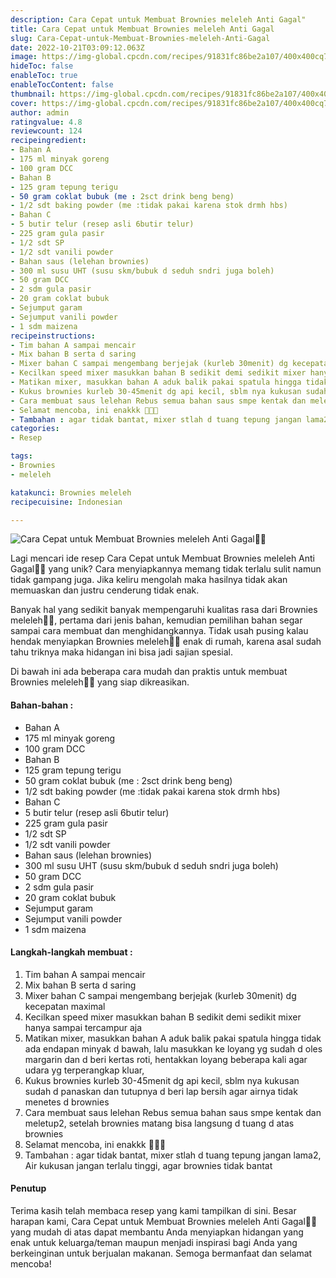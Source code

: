 ```yaml
---
description: Cara Cepat untuk Membuat Brownies meleleh Anti Gagal"
title: Cara Cepat untuk Membuat Brownies meleleh Anti Gagal
slug: Cara-Cepat-untuk-Membuat-Brownies-meleleh-Anti-Gagal
date: 2022-10-21T03:09:12.063Z
image: https://img-global.cpcdn.com/recipes/91831fc86be2a107/400x400cq70/photo.jpg
hideToc: false
enableToc: true
enableTocContent: false
thumbnail: https://img-global.cpcdn.com/recipes/91831fc86be2a107/400x400cq70/photo.jpg
cover: https://img-global.cpcdn.com/recipes/91831fc86be2a107/400x400cq70/photo.jpg
author: admin
ratingvalue: 4.8
reviewcount: 124
recipeingredient:
- Bahan A
- 175 ml minyak goreng
- 100 gram DCC
- Bahan B
- 125 gram tepung terigu
- 50 gram coklat bubuk (me : 2sct drink beng beng)
- 1/2 sdt baking powder (me :tidak pakai karena stok drmh hbs)
- Bahan C
- 5 butir telur (resep asli 6butir telur)
- 225 gram gula pasir
- 1/2 sdt SP
- 1/2 sdt vanili powder
- Bahan saus (lelehan brownies)
- 300 ml susu UHT (susu skm/bubuk d seduh sndri juga boleh)
- 50 gram DCC
- 2 sdm gula pasir
- 20 gram coklat bubuk
- Sejumput garam
- Sejumput vanili powder
- 1 sdm maizena
recipeinstructions:
- Tim bahan A sampai mencair
- Mix bahan B serta d saring
- Mixer bahan C sampai mengembang berjejak (kurleb 30menit) dg kecepatan maximal
- Kecilkan speed mixer masukkan bahan B sedikit demi sedikit mixer hanya sampai tercampur aja
- Matikan mixer, masukkan bahan A aduk balik pakai spatula hingga tidak ada endapan minyak d bawah, lalu masukkan ke loyang yg sudah d oles margarin dan d beri kertas roti, hentakkan loyang beberapa kali agar udara yg terperangkap kluar,
- Kukus brownies kurleb 30-45menit dg api kecil, sblm nya kukusan sudah d panaskan dan tutupnya d beri lap bersih agar airnya tidak menetes d brownies
- Cara membuat saus lelehan Rebus semua bahan saus smpe kentak dan meletup2, setelah brownies matang bisa langsung d tuang d atas brownies
- Selamat mencoba, ini enakkk 🤤🤤🤤
- Tambahan : agar tidak bantat, mixer stlah d tuang tepung jangan lama2, Air kukusan jangan terlalu tinggi, agar brownies tidak bantat
categories:
- Resep

tags:
- Brownies
- meleleh

katakunci: Brownies meleleh
recipecuisine: Indonesian

---
```


![Cara Cepat untuk Membuat Brownies meleleh Anti Gagal👩‍🍳](https://img-global.cpcdn.com/recipes/91831fc86be2a107/400x400cq70/photo.jpg)

Lagi mencari ide resep Cara Cepat untuk Membuat Brownies meleleh Anti Gagal👩‍🍳 yang unik? Cara menyiapkannya memang tidak terlalu sulit namun tidak gampang juga. Jika keliru mengolah maka hasilnya tidak akan memuaskan dan justru cenderung tidak enak.

Banyak hal yang sedikit banyak mempengaruhi kualitas rasa dari Brownies meleleh👩‍🍳, pertama dari jenis bahan, kemudian pemilihan bahan segar sampai cara membuat dan menghidangkannya. Tidak usah pusing kalau hendak menyiapkan Brownies meleleh👩‍🍳 enak di rumah, karena asal sudah tahu triknya maka hidangan ini bisa jadi sajian spesial.

Di bawah ini ada beberapa cara mudah dan praktis untuk membuat Brownies meleleh👩‍🍳 yang siap dikreasikan.

<!--inarticleads1-->

#### Bahan-bahan :

- Bahan A
- 175 ml minyak goreng
- 100 gram DCC
- Bahan B
- 125 gram tepung terigu
- 50 gram coklat bubuk (me : 2sct drink beng beng)
- 1/2 sdt baking powder (me :tidak pakai karena stok drmh hbs)
- Bahan C
- 5 butir telur (resep asli 6butir telur)
- 225 gram gula pasir
- 1/2 sdt SP
- 1/2 sdt vanili powder
- Bahan saus (lelehan brownies)
- 300 ml susu UHT (susu skm/bubuk d seduh sndri juga boleh)
- 50 gram DCC
- 2 sdm gula pasir
- 20 gram coklat bubuk
- Sejumput garam
- Sejumput vanili powder
- 1 sdm maizena

<!--inarticleads2-->

#### Langkah-langkah membuat :

1. Tim bahan A sampai mencair
1. Mix bahan B serta d saring
1. Mixer bahan C sampai mengembang berjejak (kurleb 30menit) dg kecepatan maximal
1. Kecilkan speed mixer masukkan bahan B sedikit demi sedikit mixer hanya sampai tercampur aja
1. Matikan mixer, masukkan bahan A aduk balik pakai spatula hingga tidak ada endapan minyak d bawah, lalu masukkan ke loyang yg sudah d oles margarin dan d beri kertas roti, hentakkan loyang beberapa kali agar udara yg terperangkap kluar,
1. Kukus brownies kurleb 30-45menit dg api kecil, sblm nya kukusan sudah d panaskan dan tutupnya d beri lap bersih agar airnya tidak menetes d brownies
1. Cara membuat saus lelehan Rebus semua bahan saus smpe kentak dan meletup2, setelah brownies matang bisa langsung d tuang d atas brownies
1. Selamat mencoba, ini enakkk 🤤🤤🤤
1. Tambahan : agar tidak bantat, mixer stlah d tuang tepung jangan lama2, Air kukusan jangan terlalu tinggi, agar brownies tidak bantat

#### Penutup

Terima kasih telah membaca resep yang kami tampilkan di sini. Besar harapan kami, Cara Cepat untuk Membuat Brownies meleleh Anti Gagal👩‍🍳 yang mudah di atas dapat membantu Anda menyiapkan hidangan yang enak untuk keluarga/teman maupun menjadi inspirasi bagi Anda yang berkeinginan untuk berjualan makanan. Semoga bermanfaat dan selamat mencoba!